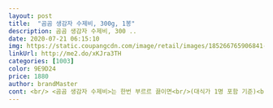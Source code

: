 ```yaml
---
layout: post 
title:  "곰곰 생감자 수제비, 300g, 1봉" 
description: 곰곰 생감자 수제비, 300 ..
date: 2020-07-21 06:15:10 
img: https://static.coupangcdn.com/image/retail/images/185266765906841-6768eb4a-2583-4275-9a85-a55060b03d9c.jpg 
linkUrl: http://me2.do/xKJra3TH 
categories: [1003] 
color: 9E9D24 
price: 1880 
author: brandMaster 
cont: <br/> <곰곰 생감자 수제비>는 한번 부르르 끓이면<br/>(대식가 1명 포함 기준)<br/>(라면도 약간 덜 익은 꼬들면을 좋아하는 저인데도 너무 질긴?)<br/>1.<br/> 육수를 준비해요.<br/> 멸치육수도 좋고 전 엄마가 고디를 삶아 얼려 놓은 물이 있어서 냉동실에 있는 고디 국물을 육수로 사용하기로 결정했어요!<br/>12인용?<br/>2, 감자수제비 물에 헹구고 물에 담갔어요.<br/> 한봉지는 뭔가 작아보여서 두번째봉지에 1/3 추가하기!  남은 건 찌개나 떡볶이에 넣어 먹으려고 잘 밀봉했어요.<br/>ㅋㅋㅋ<br/>2020.<br/>06.<br/>23<br/>3.<br/> 끓는 육수에 수제비, 부추, 감자, 애호박 넣고 멸치액젓 1숟갈, 국간장 1숟갈 넣어 간했어요.<br/><br/>300g이라 그런지 매우 작습니다.<br/><br/>4.<br/> 그릇에 담아서 한 입해봤어요.<br/> 감자의 쫄깃쫄깃함이 살아있어요! 김치랑 먹었더니 꾸울 맛!<br/>☆곰곰 쫄깃쫄깃한 감자수제비☆<br/>☆맛있는 감자수제비 만들기!☆<br/>☆쫄깃 쫄깃 감자수제비 구매하기!☆<br/>감자탕집이나 샤브샤브집가면 이 감자수제비 넣어 마무리하면 너무 맛있더라구요.<br/> 직접 반죽해서 만들수도 있지만 더운 여름 간편하게 만들어진 감자수제비사면 여러모로 좋잖아요ㅋㅋ 300g 1800원 정도였습니다.<br/> 혹시나 2봉지 주문하기.<br/>! 혹시나라는것은 대식가인 우리 세식구가 한봉지 먹고 양이 부족할것을 대비하여! ㅋㅋ<br/>꽤  맛나게 한끼 해결했습니다<br/> 
---
```

 